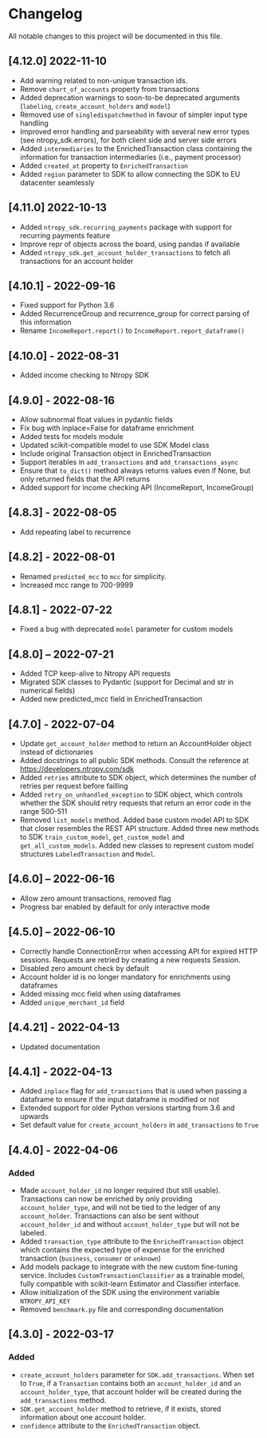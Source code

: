 
# Changelog
All notable changes to this project will be documented in this file.

## [4.12.0] 2022-11-10
- Add warning related to non-unique transaction ids.
- Remove `chart_of_accounts` property from transactions
- Added deprecation warnings to soon-to-be deprecated arguments (`labeling`, `create_account_holders` and `model`)
- Removed use of `singledispatchmethod` in favour of simpler input type handling
- Improved error handling and parseability with several new error types (see ntropy_sdk.errors), for both client side and server side errors
- Added `intermediaries` to the EnrichedTransaction class containing the information for transaction intermediaries (i.e., payment processor)
- Added `created_at` property to `EnrichedTransaction`
- Added `region` parameter to SDK to allow connecting the SDK to EU datacenter seamlessly

## [4.11.0]  2022-10-13
- Added `ntropy_sdk.recurring_payments` package with support for recurring payments feature
- Improve repr of objects across the board, using pandas if available
- Added `ntropy_sdk.get_account_holder_transactions` to fetch all transactions for an account holder

## [4.10.1] - 2022-09-16
- Fixed support for Python 3.6
- Added RecurrenceGroup and recurrence_group for correct parsing of this information
- Rename `IncomeReport.report()` to `IncomeReport.report_dataframe()`

## [4.10.0] - 2022-08-31
- Added income checking to Ntropy SDK

## [4.9.0] - 2022-08-16
- Allow subnormal float values in pydantic fields
- Fix bug with inplace=False for dataframe enrichment
- Added tests for models module
- Updated scikit-compatible model to use SDK Model class
- Include original Transaction object in EnrichedTransaction
- Support iterables in `add_transactions` and `add_transactions_async`
- Ensure that `to_dict()` method always returns values even if None, but only returned fields that the API returns
- Added support for income checking API (IncomeReport, IncomeGroup)

## [4.8.3] - 2022-08-05
- Add repeating label to recurrence

## [4.8.2] - 2022-08-01
- Renamed `predicted_mcc` to `mcc` for simplicity.
- Increased mcc range to 700-9999

## [4.8.1] - 2022-07-22
- Fixed a bug with deprecated `model` parameter for custom models

## [4.8.0] – 2022-07-21
- Added TCP keep-alive to Ntropy API requests
- Migrated SDK classes to Pydantic (support for Decimal and str in numerical fields)
- Added new predicted_mcc field in EnrichedTransaction

## [4.7.0]  - 2022-07-04
- Update `get_account_holder` method to return an AccountHolder object instead of dictionaries
- Added docstrings to all public SDK methods. Consult the reference at https://developers.ntropy.com/sdk
- Added `retries` attribute to SDK object, which determines the number of retries per request before failling
- Added `retry_on_unhandled_exception` to SDK object, which controls whether the SDK should retry requests that return an error code in the range 500-511
- Removed `list_models` method. Added base custom model API to SDK that closer resembles the REST API structure. Added three new methods to SDK `train_custom_model`, `get_custom_model` and `get_all_custom_models`. Added new classes to represent custom model structures `LabeledTransaction` and `Model`.

## [4.6.0] – 2022-06-16
- Allow zero amount transactions, removed flag
- Progress bar enabled by default for only interactive mode

## [4.5.0] – 2022-06-10
- Correctly handle ConnectionError when accessing API for expired HTTP sessions. Requests are retried by creating a new requests Session.
- Disabled zero amount check by default
- Account holder id is no longer mandatory for enrichments using dataframes
- Added missing mcc field when using dataframes
- Added `unique_merchant_id` field

## [4.4.21] - 2022-04-13
- Updated documentation

## [4.4.1] - 2022-04-13

- Added `inplace` flag for `add_transactions` that is used when passing a dataframe to ensure if the input dataframe is modified or not
- Extended support for older Python versions starting from 3.6 and upwards
- Set default value for `create_account_holders` in `add_transactions` to `True`

## [4.4.0] - 2022-04-06
### Added
- Made `account_holder_id` no longer required (but still usable). Transactions can now be enriched by only providing `account_holder_type`, and will not be tied to the ledger of any `account_holder`. Transactions can also be sent without `account_holder_id` and without `account_holder_type` but will not be labeled.
- Added `transaction_type` attribute to the `EnrichedTransaction` object which contains the expected type of expense for the enriched transaction (`business`, `consumer` or `unknown`)
- Add models package to integrate with the new custom fine-tuning service. Includes `CustomTransactionClassifier` as a trainable model, fully compatible with scikit-learn Estimator and Classifier interface.
- Allow initialization of the SDK using the environment variable `NTROPY_API_KEY`
- Removed `benchmark.py` file and corresponding documentation


## [4.3.0] - 2022-03-17
### Added
- `create_account_holders` parameter for `SDK.add_transactions`. When set to `True`, if a `Transaction` contains both an `account_holder_id` and `an account_holder_type`, that account holder will be created during the `add_transactions` method.
- `SDK.get_account_holder` method to retrieve, if it exists, stored information about one account holder.
- `confidence` attribute to the `EnrichedTransaction` object.
